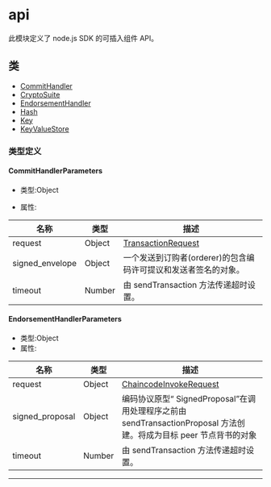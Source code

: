 # api

此模块定义了 node.js SDK 的可插入组件 API。

## 类

- [CommitHandler](../classes/module-api.CommitHandler.md)
- [CryptoSuite](../classes/module-api.CryptoSuite.md)
- [EndorsementHandler](../classes/module-api.EndorsementHandler.md)
- [Hash](../classes/module-api.Hash.md)
- [Key](../classes/module-api.Key.md)
- [KeyValueStore](../classes/module-api.KeyValueStore.md)

### 类型定义

#### CommitHandlerParameters

- 类型:Object

- 属性:

| 名称            | 类型   | 描述                                                            |
| --------------- | ------ | --------------------------------------------------------------- |
| request         | Object | [TransactionRequest](../global.md#TransactionRequest)           |
| signed_envelope | Object | 一个发送到订购者(orderer)的包含编码许可提议和发送者签名的对象。 |
| timeout         | Number | 由 sendTransaction 方法传递超时设置。                           |

#### EndorsementHandlerParameters

- 类型:Object
- 属性:

| 名称            | 类型   | 描述                                                                                                               |
| --------------- | ------ | ------------------------------------------------------------------------------------------------------------------ |
| request         | Object | [ChaincodeInvokeRequest](../global.md#ChaincodeInvokeRequest)                                                      |
| signed_proposal | Object | 编码协议原型“ SignedProposal”在调用处理程序之前由 sendTransactionProposal 方法创建。将成为目标 peer 节点背书的对象 |
| timeout         | Number | 由 sendTransaction 方法传递超时设置。                                                                              |

---
